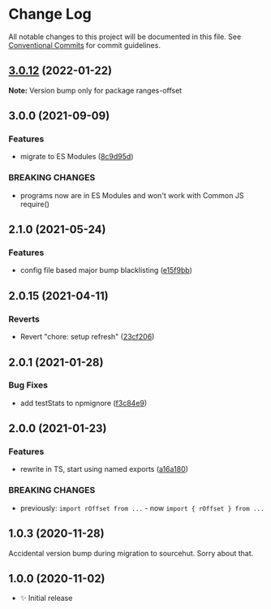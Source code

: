 # Change Log

All notable changes to this project will be documented in this file.
See [Conventional Commits](https://conventionalcommits.org) for commit guidelines.

## [3.0.12](https://github.com/codsen/codsen/compare/ranges-offset@3.0.11...ranges-offset@3.0.12) (2022-01-22)

**Note:** Version bump only for package ranges-offset





## 3.0.0 (2021-09-09)

### Features

- migrate to ES Modules ([8c9d95d](https://github.com/codsen/codsen/commit/8c9d95d5dea0b769c2f070397141918a4893d575))

### BREAKING CHANGES

- programs now are in ES Modules and won't work with Common JS require()

## 2.1.0 (2021-05-24)

### Features

- config file based major bump blacklisting ([e15f9bb](https://github.com/codsen/codsen/commit/e15f9bba1c4fd5f847ac28b3f38fa6ee633f5dca))

## 2.0.15 (2021-04-11)

### Reverts

- Revert "chore: setup refresh" ([23cf206](https://github.com/codsen/codsen/commit/23cf206970a087ff0fa04e61f94d919f59ab3881))

## 2.0.1 (2021-01-28)

### Bug Fixes

- add testStats to npmignore ([f3c84e9](https://github.com/codsen/codsen/commit/f3c84e95afc5514214312f913692d85b2e12eb29))

## 2.0.0 (2021-01-23)

### Features

- rewrite in TS, start using named exports ([a16a180](https://github.com/codsen/codsen/commit/a16a18085b3522d60435b5eaaf04919a3e91c931))

### BREAKING CHANGES

- previously: `import rOffset from ...` - now `import { rOffset } from ...`

## 1.0.3 (2020-11-28)

Accidental version bump during migration to sourcehut. Sorry about that.

## 1.0.0 (2020-11-02)

- ✨ Initial release
